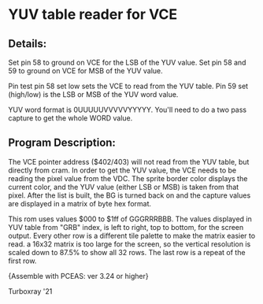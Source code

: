 
# YUV table reader for VCE

## Details:

   Set pin 58 to ground on VCE for the LSB of the YUV value.
   Set pin 58 and 59 to ground on VCE for MSB of the YUV value.

   Pin test pin 58 set low sets the VCE to read from the YUV table.
   Pin 59 set (high/low) is the LSB or MSB of the YUV word value.

   YUV word format is 0UUUUUVVVVVYYYYY. You'll need to do a two
   pass capture to get the whole WORD value.


## Program Description:

   The VCE pointer address ($402/403) will not read from the YUV table,
   but directly from cram. In order to get the YUV value, the VCE needs
   to be reading the pixel value from the VDC. The sprite border color
   displays the current color, and the YUV value (either LSB or MSB) is
   taken from that pixel. After the list is built, the BG is turned back
   on and the capture values are displayed in a matrix of byte hex format.

   This rom uses values $000 to $1ff of GGGRRRBBB. The values displayed
   in YUV table from "GRB" index, is left to right, top to bottom, for
   the screen output. Every other row is a different tile palette to make
   the matrix easier to read. a 16x32 matrix is too large for the screen,
   so the vertical resolution is scaled down to 87.5% to show all 32 rows.
   The last row is a repeat of the first row.


   {Assemble with PCEAS: ver 3.24 or higher}

 Turboxray '21